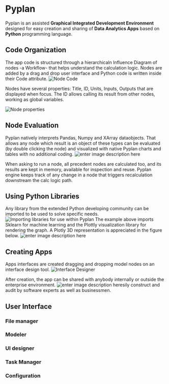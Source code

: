 # **Pyplan**
Pyplan is an assisted **Graphical Integrated Development Environment** designed for easy creation and sharing of **Data Analytics Apps** based on **Python** programming language.

## **Code Organization**
The app code is structured through a hierarchicaln Influence Diagram of nodes -a Workflow- that helps understand the calculation logic.
Nodes are added by a drag and drop user interface and Python code is written inside their Code attribute. 
![Node Code](http://img.pyplan.org/index_node_code.png)

Nodes have several properties: Title, ID, Units, Inputs, Outputs that are displayed when focus. 
The ID allows calling its result from other nodes, working as global variables.

![Node properties](http://img.pyplan.org/index_node_properties1.png)


## **Node Evaluation**
Pyplan natively interprets Pandas, Numpy and XArray dataobjects. That allows any node which result is an object of these types can be evaluated (by double clicking the node) and visualized with native Pyplan charts and tables with no additional coding.
![enter image description here](http://img.pyplan.org/index_node_result1.png)

When asking to run a node, all precedent nodes are calculated too, and its results are kept in memory, available for inspection and reuse. Pyplan engine keeps track of any change in a node that triggers recalculation downstream the calc logic path.

## **Using Python Libraries**
Any library from the extended Python developing community can be imported to be used to solve specific needs.
![Importing libraries for use within Pyplan](http://img.pyplan.org/index_import_lib.png)
The example above imports Sklearn for machine learning and the Plottly visualization library for rendering the graph. 
A Plotly 3D representation is appreciated in the figure below.
![enter image description here](http://img.pyplan.org/index_plotly_graph.png)

## **Creating Apps**
Apps interfaces are created dragging and dropping model nodes on an interface design tool.
![Interface Designer](http://img.pyplan.org/index_new_interface2.png)

After creation, the app can be shared with anybody internally or outside the enterprise environment.
![enter image description here](http://img.pyplan.org/index_share_app_ext.png)sily construct and audit by software experts as well as businessmen.




## User Interface
### File manager
### Modeler
### UI designer
### Task Manager
### Configuration








<!--stackedit_data:
eyJoaXN0b3J5IjpbMTE4NjY2NzkwMywtMTkwMzc5OTA3OSwtMT
E1MTAwNDk4MiwtMTY0NDM1NjE1NywxNzY4OTUxNDcsMTk1Nzcw
MDU0NCwtNDc0NzI0MTExLDEzNzA0NzM1MTMsMjAzMjI3NjEwMS
wxMTI0ODIzNDY2LDQxMjA4MTIyMCwtMTEzMzk5MDU3MCw2Mjgw
NjIxOTksLTE3MDY3NDU0MTcsLTE4NjkyNzk0Miw4Nzg5OTU0OC
wtMjA2ODM1MjAzNyw4MDA1MjkyMDIsMTc3NTQwODQwLC0xNDgz
NDc1NjEzXX0=
-->